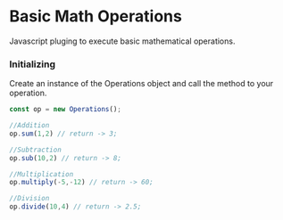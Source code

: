 # Basic Math Operations
Javascript pluging to execute basic mathematical operations.

### Initializing
Create an instance of the Operations object and call the method to your operation.

```javascript
const op = new Operations();

//Addition
op.sum(1,2) // return -> 3;

//Subtraction
op.sub(10,2) // return -> 8;

//Multiplication
op.multiply(-5,-12) // return -> 60;

//Division
op.divide(10,4) // return -> 2.5;
```
